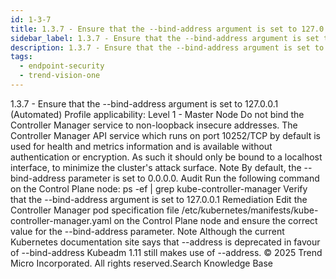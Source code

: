 ```yaml
---
id: 1-3-7
title: 1.3.7 - Ensure that the --bind-address argument is set to 127.0.0.1 (Automated)
sidebar_label: 1.3.7 - Ensure that the --bind-address argument is set to 127.0.0.1 (Automated)
description: 1.3.7 - Ensure that the --bind-address argument is set to 127.0.0.1 (Automated)
tags:
  - endpoint-security
  - trend-vision-one
---
```


 1.3.7 - Ensure that the --bind-address argument is set to 127.0.0.1 (Automated) Profile applicability: Level 1 - Master Node Do not bind the Controller Manager service to non-loopback insecure addresses. The Controller Manager API service which runs on port 10252/TCP by default is used for health and metrics information and is available without authentication or encryption. As such it should only be bound to a localhost interface, to minimize the cluster's attack surface. Note By default, the --bind-address parameter is set to 0.0.0.0. Audit Run the following command on the Control Plane node: ps -ef | grep kube-controller-manager Verify that the --bind-address argument is set to 127.0.0.1 Remediation Edit the Controller Manager pod specification file /etc/kubernetes/manifests/kube-controller-manager.yaml on the Control Plane node and ensure the correct value for the --bind-address parameter. Note Although the current Kubernetes documentation site says that --address is deprecated in favour of --bind-address Kubeadm 1.11 still makes use of --address. © 2025 Trend Micro Incorporated. All rights reserved.Search Knowledge Base